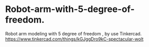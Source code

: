 # Robot-arm-with-5-degree-of-freedom.
Robot arm modeling with 5 degree of freedom , by use Tinkercad.
https://www.tinkercad.com/things/kGJggDro9kC-spectacular-wolt
